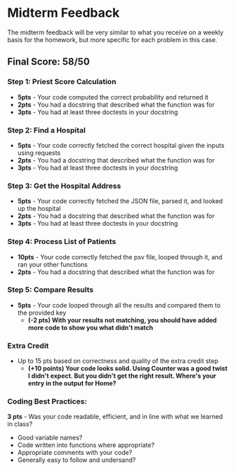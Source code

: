 # Midterm Feedback
The midterm feedback will be very similar to what you receive on a weekly basis for the homework, but more specific for each problem in this case.

## Final Score: 58/50


### Step 1: Priest Score Calculation
* **5pts** - Your code computed the correct probability and returned it
* **2pts** - You had a docstring that described what the function was for
* **3pts** - You had at least three doctests in your docstring

### Step 2: Find a Hospital
* **5pts** - Your code correctly fetched the correct hospital given the inputs using requests
* **2pts** - You had a docstring that described what the function was for
* **3pts** - You had at least three doctests in your docstring

### Step 3: Get the Hospital Address
* **5pts** - Your code correctly fetched the JSON file, parsed it, and looked up the hospital
* **2pts** - You had a docstring that described what the function was for
* **3pts** - You had at least three doctests in your docstring

### Step 4: Process List of Patients
* **10pts** - Your code correctly fetched the psv file, looped through it, and ran your other functions
* **2pts** - You had a docstring that described what the function was for

### Step 5: Compare Results
* **5pts** - Your code looped through all the results and compared them to the provided key
  * **(-2 pts) With your results not matching, you should have added more code to show you what didn't match**

### Extra Credit
* Up to 15 pts based on correctness and quality of the extra credit step
  * **(+10 points) Your code looks solid. Using Counter was a good twist I didn't expect.  But you didn't get the right result. Where's your entry in the output for Home?**

### Coding Best Practices:
**3 pts** - Was your code readable, efficient, and in line with what we learned in class?
* Good variable names?
* Code written into functions where appropriate?
* Appropriate comments with your code?
* Generally easy to follow and undersand?
